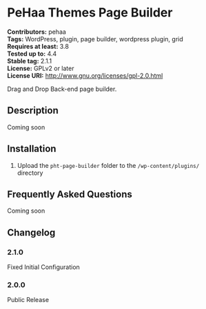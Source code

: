 # PeHaa Themes Page Builder #
**Contributors:** pehaa  
**Tags:** WordPress, plugin, page builder, wordpress plugin, grid  
**Requires at least:** 3.8  
**Tested up to:** 4.4  
**Stable tag:** 2.1.1  
**License:** GPLv2 or later  
**License URI:** http://www.gnu.org/licenses/gpl-2.0.html  

Drag and Drop Back-end page builder.

## Description ##

Coming soon

## Installation ##

1. Upload the `pht-page-builder` folder to the `/wp-content/plugins/` directory

## Frequently Asked Questions ##

Coming soon

## Changelog ##

### 2.1.0 ###
Fixed Initial Configuration

### 2.0.0 ###
Public Release
